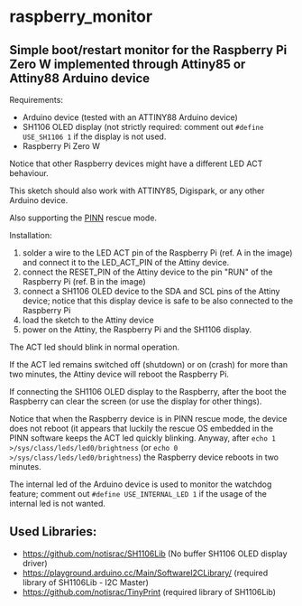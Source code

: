 # raspberry_monitor

## Simple boot/restart monitor for the Raspberry Pi Zero W implemented through Attiny85 or Attiny88 Arduino device

Requirements:
- Arduino device (tested with an ATTINY88 Arduino device)
- SH1106 OLED display (not strictly required: comment out `#define USE_SH1106 1` if the display is not used.
- Raspberry Pi Zero W

Notice that other Raspberry devices might have a different LED ACT behaviour.

This sketch should also work with ATTINY85, Digispark, or any other Arduino device.

Also supporting the [PINN](https://github.com/procount/pinn) rescue mode.

Installation:

1. solder a wire to the LED ACT pin of the Raspberry Pi (ref. A in the image) and connect it to the LED_ACT_PIN of the Attiny device.
2. connect the RESET_PIN of the Attiny device to the pin "RUN" of the Raspberry Pi (ref. B in the image)
3. connect a SH1106 OLED device to the SDA and SCL pins of the Attiny device; notice that this display device is safe to be also connected to the Raspberry Pi
4. load the sketch to the Attiny device
4. power on the Attiny, the Raspberry Pi and the SH1106 display.

The ACT led should blink in normal operation.

If the ACT led remains switched off (shutdown) or on (crash) for more than two minutes, the Attiny device will reboot the Raspberry Pi.

If connecting the SH1106 OLED display to the Raspberry, after the boot the Raspberry can clear the screen (or use the display for other things).

Notice that when the Raspberry device is in PINN rescue mode, the device does not reboot (it appears that luckily the rescue OS embedded in the PINN software keeps the ACT led quickly blinking. Anyway, after `echo 1 >/sys/class/leds/led0/brightness` (or `echo 0 >/sys/class/leds/led0/brightness`) the Raspberry device reboots in two minutes.

The internal led of the Arduino device is used to monitor the watchdog feature; comment out `#define USE_INTERNAL_LED 1` if the usage of the internal led is not wanted.

## Used Libraries:
- https://github.com/notisrac/SH1106Lib (No buffer SH1106 OLED display driver)
- https://playground.arduino.cc/Main/SoftwareI2CLibrary/ (required library of SH1106Lib - I2C Master)
- https://github.com/notisrac/TinyPrint (required library of SH1106Lib)
